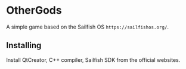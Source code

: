 # OtherGods
A simple game based on the Sailfish OS `https://sailfishos.org/`.

## Installing

Install QtCreator, C++ compiler, Sailfish SDK from the official websites.
